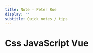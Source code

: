 ```yaml
---
title: Note - Peter Roe
display: ''
subtitle: Quick notes / tips
---
```


<div class="prose m-auto mb-8 select-none">
  <h1 class="mb-0">
    Css
    <router-link to="/javascript" class="opacity-20 hover:opacity-50 !border-none !font-400">JavaScript </router-link>
    <router-link to="/vue" class="opacity-20 hover:opacity-50 !border-none !font-400">Vue</router-link>
  </h1>
</div>

<ClientOnly>
  <Plum/>
</ClientOnly>

<ListNotes />
